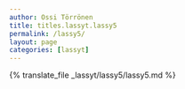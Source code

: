 ```yaml
---
author: Ossi Törrönen
title: titles.lassyt.lassy5
permalink: /lassy5/
layout: page
categories: [lassyt]
---
```

{% translate_file _lassyt/lassy5/lassy5.md %}